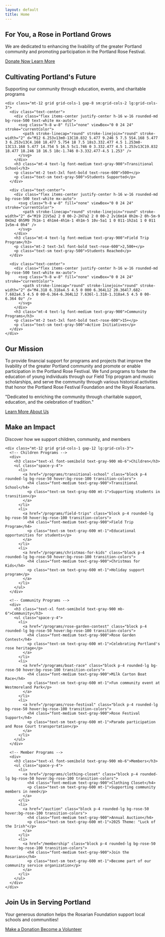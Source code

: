 ```yaml
---
layout: default
title: Home
---
```


<!-- Hero Section -->
<section class="bg-gradient-to-r from-rose-50 to-pink-50 py-16 lg:py-24">
  <div class="max-w-7xl mx-auto px-4 sm:px-6 lg:px-8">
    <div class="text-center">
      <h2 class="text-4xl font-bold text-gray-900 sm:text-5xl lg:text-6xl">
        For You, a Rose in Portland Grows
      </h2>
      <p class="mt-6 text-xl text-gray-600 max-w-3xl mx-auto">
        We are dedicated to enhancing the livability of the greater Portland community and promoting participation in the Portland Rose Festival.
      </p>
      <div class="mt-10 flex flex-col sm:flex-row gap-4 justify-center">
        <a href="/donate" class="inline-flex items-center justify-center px-8 py-3 border border-transparent text-base font-medium rounded-md text-white bg-rose-600 hover:bg-rose-700 focus:outline-none focus:ring-2 focus:ring-rose-500 focus:ring-offset-2">
          Donate Now
        </a>
        <a href="/about" class="inline-flex items-center justify-center px-8 py-3 border border-gray-300 text-base font-medium rounded-md text-gray-700 bg-white hover:bg-gray-50 focus:outline-none focus:ring-2 focus:ring-rose-500 focus:ring-offset-2">
          Learn More
        </a>
      </div>
    </div>
  </div>
</section>

<!-- Impact Metrics Section -->
<section class="py-16 bg-white">
  <div class="max-w-7xl mx-auto px-4 sm:px-6 lg:px-8">
    <div class="text-center">
      <h2 class="text-3xl font-bold text-gray-900 sm:text-4xl">
        Cultivating Portland's Future
      </h2>
      <p class="mt-4 text-lg text-gray-600">
        Supporting our community through education, events, and charitable programs
      </p>
    </div>
    
    <div class="mt-12 grid grid-cols-1 gap-8 sm:grid-cols-2 lg:grid-cols-3">
      <div class="text-center">
        <div class="flex items-center justify-center h-16 w-16 rounded-md bg-rose-500 text-white mx-auto">
          <svg class="h-8 w-8" fill="none" viewBox="0 0 24 24" stroke="currentColor">
            <path stroke-linecap="round" stroke-linejoin="round" stroke-width="2" d="M12 6.253v13m0-13C10.832 5.477 9.246 5 7.5 5S4.168 5.477 3 6.253v13C4.168 18.477 5.754 18 7.5 18s3.332.477 4.5 1.253m0-13C13.168 5.477 14.754 5 16.5 5c1.746 0 3.332.477 4.5 1.253v13C19.832 18.477 18.246 18 16.5 18c-1.746 0-3.332.477-4.5 1.253" />
          </svg>
        </div>
        <h3 class="mt-4 text-lg font-medium text-gray-900">Transitional School</h3>
        <p class="mt-2 text-3xl font-bold text-rose-600">500+</p>
        <p class="text-sm text-gray-500">Students Supported</p>
      </div>
      
      <div class="text-center">
        <div class="flex items-center justify-center h-16 w-16 rounded-md bg-rose-500 text-white mx-auto">
          <svg class="h-8 w-8" fill="none" viewBox="0 0 24 24" stroke="currentColor">
            <path stroke-linecap="round" stroke-linejoin="round" stroke-width="2" d="M19 21V5a2 2 0 00-2-2H7a2 2 0 00-2 2v16m14 0h2m-2 0h-5m-9 0H3m2 0h5M9 7h1m-1 4h1m4-4h1m-1 4h1m-5 10v-5a1 1 0 011-1h2a1 1 0 011 1v5m-4 0h4" />
          </svg>
        </div>
        <h3 class="mt-4 text-lg font-medium text-gray-900">Field Trip Program</h3>
        <p class="mt-2 text-3xl font-bold text-rose-600">2,500+</p>
        <p class="text-sm text-gray-500">Students Reached</p>
      </div>
      
      <div class="text-center">
        <div class="flex items-center justify-center h-16 w-16 rounded-md bg-rose-500 text-white mx-auto">
          <svg class="h-8 w-8" fill="none" viewBox="0 0 24 24" stroke="currentColor">
            <path stroke-linecap="round" stroke-linejoin="round" stroke-width="2" d="M4.318 6.318a4.5 4.5 0 000 6.364L12 20.364l7.682-7.682a4.5 4.5 0 00-6.364-6.364L12 7.636l-1.318-1.318a4.5 4.5 0 00-6.364 0z" />
          </svg>
        </div>
        <h3 class="mt-4 text-lg font-medium text-gray-900">Community Programs</h3>
        <p class="mt-2 text-3xl font-bold text-rose-600">15+</p>
        <p class="text-sm text-gray-500">Active Initiatives</p>
      </div>
    </div>
  </div>
</section>

<!-- Mission Statement -->
<section class="py-16 bg-gray-50">
  <div class="max-w-4xl mx-auto px-4 sm:px-6 lg:px-8 text-center">
    <h2 class="text-3xl font-bold text-gray-900 sm:text-4xl">Our Mission</h2>
    <p class="mt-8 text-lg text-gray-700 leading-relaxed">
      To provide financial support for programs and projects that improve the livability of the greater Portland community and promote or enable participation in the Portland Rose Festival. We fund programs to foster the education of young individuals through our Field Trip program and music scholarships, and serve the community through various historical activities that honor the Portland Rose Festival Foundation and the Royal Rosarians.
    </p>
    <p class="mt-6 text-xl font-semibold text-rose-600">
      "Dedicated to enriching the community through charitable support, education, and the celebration of tradition."
    </p>
    <div class="mt-8">
      <a href="/about" class="inline-flex items-center justify-center px-6 py-3 border border-gray-300 text-base font-medium rounded-md text-gray-700 bg-white hover:bg-gray-50 focus:outline-none focus:ring-2 focus:ring-rose-500 focus:ring-offset-2">
        Learn More About Us
      </a>
    </div>
  </div>
</section>

<!-- Programs Overview -->
<section class="py-16 bg-white">
  <div class="max-w-7xl mx-auto px-4 sm:px-6 lg:px-8">
    <div class="text-center">
      <h2 class="text-3xl font-bold text-gray-900 sm:text-4xl">Make an Impact</h2>
      <p class="mt-4 text-lg text-gray-600">Discover how we support children, community, and members</p>
    </div>
    
    <div class="mt-12 grid grid-cols-1 gap-12 lg:grid-cols-3">
      <!-- Children Programs -->
      <div>
        <h3 class="text-xl font-semibold text-gray-900 mb-6">Children</h3>
        <ul class="space-y-4">
          <li>
            <a href="/programs/transitional-school" class="block p-4 rounded-lg bg-rose-50 hover:bg-rose-100 transition-colors">
              <h4 class="font-medium text-gray-900">Transitional School</h4>
              <p class="text-sm text-gray-600 mt-1">Supporting students in transition</p>
            </a>
          </li>
          <li>
            <a href="/programs/field-trips" class="block p-4 rounded-lg bg-rose-50 hover:bg-rose-100 transition-colors">
              <h4 class="font-medium text-gray-900">Field Trip Program</h4>
              <p class="text-sm text-gray-600 mt-1">Educational opportunities for students</p>
            </a>
          </li>
          <li>
            <a href="/programs/christmas-for-kids" class="block p-4 rounded-lg bg-rose-50 hover:bg-rose-100 transition-colors">
              <h4 class="font-medium text-gray-900">Christmas for Kids</h4>
              <p class="text-sm text-gray-600 mt-1">Holiday support program</p>
            </a>
          </li>
        </ul>
      </div>
      
      <!-- Community Programs -->
      <div>
        <h3 class="text-xl font-semibold text-gray-900 mb-6">Community</h3>
        <ul class="space-y-4">
          <li>
            <a href="/programs/rose-garden-contest" class="block p-4 rounded-lg bg-rose-50 hover:bg-rose-100 transition-colors">
              <h4 class="font-medium text-gray-900">Rose Garden Contest</h4>
              <p class="text-sm text-gray-600 mt-1">Celebrating Portland's rose heritage</p>
            </a>
          </li>
          <li>
            <a href="/programs/boat-race" class="block p-4 rounded-lg bg-rose-50 hover:bg-rose-100 transition-colors">
              <h4 class="font-medium text-gray-900">Milk Carton Boat Race</h4>
              <p class="text-sm text-gray-600 mt-1">Fun community event at Westmoreland Park</p>
            </a>
          </li>
          <li>
            <a href="/programs/rose-festival" class="block p-4 rounded-lg bg-rose-50 hover:bg-rose-100 transition-colors">
              <h4 class="font-medium text-gray-900">Rose Festival Support</h4>
              <p class="text-sm text-gray-600 mt-1">Parade participation and Rose Court transportation</p>
            </a>
          </li>
        </ul>
      </div>
      
      <!-- Member Programs -->
      <div>
        <h3 class="text-xl font-semibold text-gray-900 mb-6">Members</h3>
        <ul class="space-y-4">
          <li>
            <a href="/programs/clothing-closet" class="block p-4 rounded-lg bg-rose-50 hover:bg-rose-100 transition-colors">
              <h4 class="font-medium text-gray-900">Clothing Closet</h4>
              <p class="text-sm text-gray-600 mt-1">Supporting community members in need</p>
            </a>
          </li>
          <li>
            <a href="/auction" class="block p-4 rounded-lg bg-rose-50 hover:bg-rose-100 transition-colors">
              <h4 class="font-medium text-gray-900">Annual Auction</h4>
              <p class="text-sm text-gray-600 mt-1">2025 Theme: "Luck of the Irish"</p>
            </a>
          </li>
          <li>
            <a href="/membership" class="block p-4 rounded-lg bg-rose-50 hover:bg-rose-100 transition-colors">
              <h4 class="font-medium text-gray-900">Join the Rosarians</h4>
              <p class="text-sm text-gray-600 mt-1">Become part of our community service organization</p>
            </a>
          </li>
        </ul>
      </div>
    </div>
  </div>
</section>

<!-- Call to Action -->
<section class="py-16 bg-rose-600">
  <div class="max-w-4xl mx-auto px-4 sm:px-6 lg:px-8 text-center">
    <h2 class="text-3xl font-bold text-white sm:text-4xl">Join Us in Serving Portland</h2>
    <p class="mt-4 text-lg text-rose-100">
      Your generous donation helps the Rosarian Foundation support local schools and communities!
    </p>
    <div class="mt-8 flex flex-col sm:flex-row gap-4 justify-center">
      <a href="/donate" class="inline-flex items-center justify-center px-8 py-3 border border-transparent text-base font-medium rounded-md text-rose-600 bg-white hover:bg-gray-50 focus:outline-none focus:ring-2 focus:ring-white focus:ring-offset-2 focus:ring-offset-rose-600">
        Make a Donation
      </a>
      <a href="/volunteer" class="inline-flex items-center justify-center px-8 py-3 border-2 border-white text-base font-medium rounded-md text-white hover:bg-white hover:text-rose-600 focus:outline-none focus:ring-2 focus:ring-white focus:ring-offset-2 focus:ring-offset-rose-600 transition-colors">
        Become a Volunteer
      </a>
    </div>
  </div>
</section>
